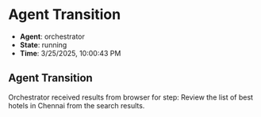 # Agent Transition

- **Agent**: orchestrator
- **State**: running
- **Time**: 3/25/2025, 10:00:43 PM

## Agent Transition

Orchestrator received results from browser for step: Review the list of best hotels in Chennai from the search results.

